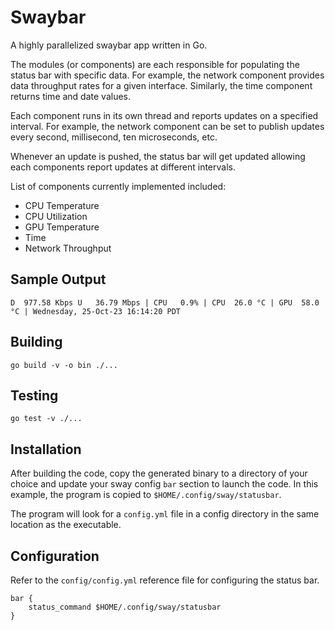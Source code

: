 # Swaybar

A highly parallelized swaybar app written in Go.

The modules (or components) are each responsible for populating the status bar
with specific data. For example, the network component provides data throughput
rates for a given interface. Similarly, the time component returns time and date
values.

Each component runs in its own thread and reports updates on a specified
interval. For example, the network component can be set to publish updates every
second, millisecond, ten microseconds, etc.

Whenever an update is pushed, the status bar will get updated allowing each
components report updates at different intervals.

List of components currently implemented included:

- CPU Temperature
- CPU Utilization
- GPU Temperature
- Time
- Network Throughput

## Sample Output

```text
D  977.58 Kbps U   36.79 Mbps | CPU   0.9% | CPU  26.0 °C | GPU  58.0 °C | Wednesday, 25-Oct-23 16:14:20 PDT
```

## Building

```text
go build -v -o bin ./...
```

## Testing

```text
go test -v ./...
```

## Installation

After building the code, copy the generated binary to a directory of your choice
and update your sway config `bar` section to launch the code. In this example,
the program is copied to `$HOME/.config/sway/statusbar`.

The program will look for a `config.yml` file in a config directory in the same
location as the executable.

## Configuration

Refer to the `config/config.yml` reference file for configuring the status bar.

```text
bar {
    status_command $HOME/.config/sway/statusbar
}
```
